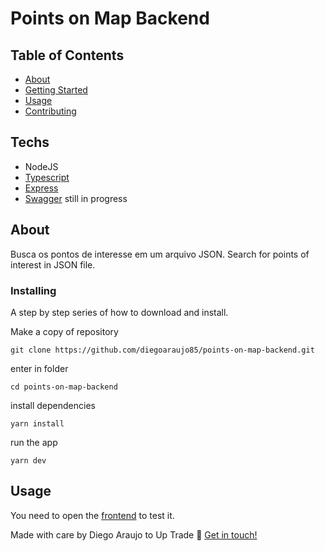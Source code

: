 # Points on Map Backend

## Table of Contents

- [About](#about)
- [Getting Started](#getting_started)
- [Usage](#usage)
- [Contributing](../CONTRIBUTING.md)

## Techs
- NodeJS
- [Typescript](https://www.typescriptlang.org/)
- [Express](https://expressjs.com/)
- [Swagger](https://swagger.io/) still in progress

## About <a name = "about"></a>

Busca os pontos de interesse em um arquivo JSON.
Search for points of interest in JSON file.

### Installing

A step by step series of how to download and install.

Make a copy of repository

```
git clone https://github.com/diegoaraujo85/points-on-map-backend.git
```

enter in folder

```
cd points-on-map-backend
```

install dependencies

```
yarn install
```

run the app

```
yarn dev
```

## Usage <a name = "usage"></a>

You need to open the [frontend](https://points-on-map-frontend.herokuapp.com/) to test it.


Made with care by Diego Araujo to Up Trade :wave: [Get in touch!](https://www.linkedin.com/in/diegooliveiradearaujo)
